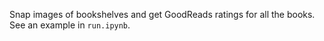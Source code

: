 Snap images of bookshelves and get GoodReads ratings for all the books.
See an example in `run.ipynb`.